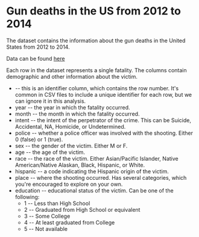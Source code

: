 # Gun deaths in the US from 2012 to 2014

The dataset contains the information about the gun deaths in the United States from 2012 to 2014.

Data can be found [here](https://github.com/fivethirtyeight/guns-data)

Each row in the dataset represents a single fatality. The columns contain demographic and other information about the victim.

* -- this is an identifier column, which contains the row number. It's common in CSV files to include a unique identifier for each row, but we can ignore it in this analysis.
* year -- the year in which the fatality occurred.
* month -- the month in which the fatality occurred.
* intent -- the intent of the perpetrator of the crime.  This can be Suicide, Accidental, NA, Homicide, or Undetermined.
* police -- whether a police officer was involved with the shooting. Either 0 (false) or 1 (true).
* sex -- the gender of the victim. Either M or F.
* age -- the age of the victim.
* race -- the race of the victim. Either Asian/Pacific Islander, Native American/Native Alaskan, Black, Hispanic, or White.
* hispanic -- a code indicating the Hispanic origin of the victim.
* place -- where the shooting occurred. Has several categories, which you're encouraged to explore on your own.
* education -- educational status of the victim. Can be one of the following:
    - 1 -- Less than High School
    - 2 -- Graduated from High School or equivalent
    - 3 -- Some College
    - 4 -- At least graduated from College
    - 5 -- Not available
